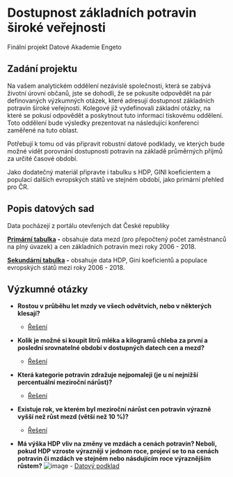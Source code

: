 # Dostupnost základních potravin široké veřejnosti
Finální projekt Datové Akademie Engeto
## Zadání projektu
Na vašem analytickém oddělení nezávislé společnosti, která se zabývá životní úrovní občanů, jste se dohodli, že se pokusíte odpovědět na pár definovaných výzkumných otázek, které adresují dostupnost základních potravin široké veřejnosti. Kolegové již vydefinovali základní otázky, na které se pokusí odpovědět a poskytnout tuto informaci tiskovému oddělení. Toto oddělení bude výsledky prezentovat na následující konferenci zaměřené na tuto oblast.

Potřebují k tomu od vás připravit robustní datové podklady, ve kterých bude možné vidět porovnání dostupnosti potravin na základě průměrných příjmů za určité časové období.

Jako dodatečný materiál připravte i tabulku s HDP, GINI koeficientem a populací dalších evropských států ve stejném období, jako primární přehled pro ČR.
## Popis datových sad
Data pocházejí z portálu otevřených dat České republiky

**[Primární tabulka](/primary_table.sql) -** obsahuje data mezd (pro přepočtený počet zaměstnanců na plný úvazek) a cen základních potravin mezi roky 2006 - 2018.

**[Sekundární tabulka](/secondary_table.sql) -** obsahuje data HDP, Gini koeficientů a populace evropských států mezi roky 2006 - 2018.

## Výzkumné otázky

- **Rostou v průběhu let mzdy ve všech odvětvích, nebo v některých klesají?**
  - [Řešení](/q1.sql)
 
  
- **Kolik je možné si koupit litrů mléka a kilogramů chleba za první a poslední srovnatelné období v dostupných datech cen a mezd?**
  - [Řešení](/q2.sql)
- **Která kategorie potravin zdražuje nejpomaleji (je u ní nejnižší percentuální meziroční nárůst)?**
  - [Řešení](/q3.sql)
- **Existuje rok, ve kterém byl meziroční nárůst cen potravin výrazně vyšší než růst mezd (větší než 10 %)?**
  - [Řešení](q4.sql)
- **Má výška HDP vliv na změny ve mzdách a cenách potravin? Neboli, pokud HDP vzroste výrazněji v jednom roce, projeví se to na cenách potravin či mzdách ve stejném nebo násdujícím roce výraznějším růstem?**
![image](https://github.com/JanPelisek/SQL_project_engeto_2023/assets/52496899/2a2e2364-2bc6-49e4-bc32-985d4fea9f88)   - [Datový podklad](q5.sql)

